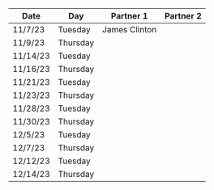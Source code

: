 | Date       | Day       | Partner 1 | Partner 2 |
|------------|-----------|-----------|-----------|
| 11/7/23    | Tuesday   |  James Clinton         |           |
| 11/9/23    | Thursday  |           |           |
| 11/14/23   | Tuesday   |           |           |
| 11/16/23   | Thursday  |           |           |
| 11/21/23   | Tuesday   |           |           |
| 11/23/23   | Thursday  |           |           |
| 11/28/23   | Tuesday   |           |           |
| 11/30/23   | Thursday  |           |           |
| 12/5/23    | Tuesday   |           |           |
| 12/7/23    | Thursday  |           |           |
| 12/12/23   | Tuesday   |           |           |
| 12/14/23   | Thursday  |           |           |
